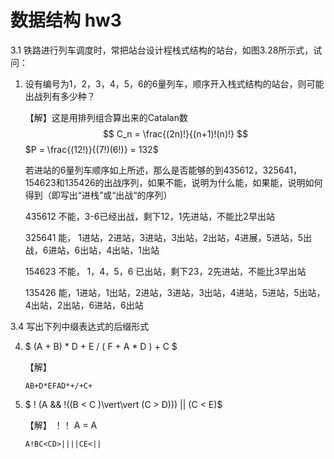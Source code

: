 # 数据结构 hw3

3.1 铁路进行列车调度时，常把站台设计程栈式结构的站台，如图3.28所示式，试问：

1. 设有编号为1，2，3，4，5，6的6量列车，顺序开入栈式结构的站台，则可能出战列有多少种？

   【解】这是用排列组合算出来的Catalan数
   $$
   C_n = \frac{(2n)!}{(n+1)!(n)!}
   $$
   $P = \frac{(12!)}{(7!)(6!)} = 132$

   若进站的6量列车顺序如上所述，那么是否能够的到435612，325641，154623和135426的出战序列，如果不能，说明为什么能，如果能，说明如何得到（即写出“进栈”或“出战“的序列）

   435612 不能，3-6已经出战，剩下12，1先进站，不能比2早出站

   325641 能， 1进站，2进站，3进站，3出站，2出站，4进展，5进站，5出战，6进站，6出站，4出站，1出站

   154623 不能， 1，4，5，6 已出站，剩下23，2先进站，不能比3早出站

   135426 能，1进站，1出站，2进站，3进站，3出站，4进站，5进站，5出站，4出站，2出站，6进站，6出站

3.4  写出下列中缀表达式的后缀形式

4. $ (A + B) * D + E / ( F + A * D ) + C $

   【解】

   ```
   AB+D*EFAD*+/+C+
   ```

6. $ ! (A \&\& !((B < C )\vert\vert (C > D))) || (C < E)$ 

   【解】 ！！ A = A

   ```
   A!BC<CD>||||CE<||
   ```

   







